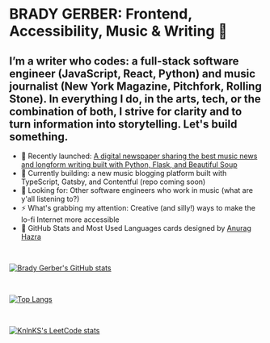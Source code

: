 
# BRADY GERBER: Frontend, Accessibility, Music & Writing 👋

## I’m a writer who codes: a full-stack software engineer (JavaScript, React, Python) and music journalist (New York Magazine, Pitchfork, Rolling Stone). In everything I do, in the arts, tech, or the combination of both, I strive for clarity and to turn information into storytelling. Let's build something.

- 🔭 Recently launched: [A digital newspaper sharing the best music news and longform writing built with Python, Flask, and Beautiful Soup](https://github.com/bg-write/candyfloss-flask)
- 🌱 Currently building: a new music blogging platform built with TypeScript, Gatsby, and Contentful (repo coming soon)
- 👯 Looking for: Other software engineers who work in music (what are y'all listening to?)
- ⚡ What's grabbing my attention: Creative (and silly!) ways to make the lo-fi Internet more accessible
- 💬 GitHub Stats and Most Used Languages cards designed by [Anurag Hazra](https://github.com/anuraghazra/github-readme-stats)

<br/>

[![Brady Gerber's GitHub stats](https://github-readme-stats.vercel.app/api?username=bg-write&show_icons=true&theme=dark)](https://github.com/anuraghazra/github-readme-stats)

<br/>

[![Top Langs](https://github-readme-stats.vercel.app/api/top-langs/?username=bg-write&layout=compact&theme=dark)](https://github.com/anuraghazra/github-readme-stats)

<br/>

[![KnlnKS's LeetCode stats](https://leetcode-stats-six.vercel.app/?username=bg-write)](https://github.com/KnlnKS/leetcode-stats)
